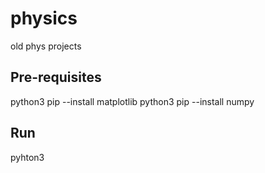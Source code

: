 # physics
 old phys projects

## Pre-requisites

python3 pip --install matplotlib
python3 pip --install numpy

## Run 
pyhton3 <filename>
